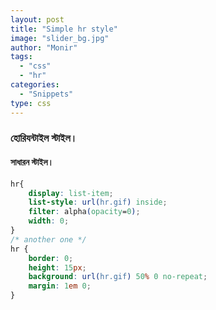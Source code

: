 ```yaml
---
layout: post
title: "Simple hr style"
image: "slider_bg.jpg"
author: "Monir"
tags:
  - "css"
  - "hr"
categories:
  - "Snippets"
type: css  
---
```


### হোরিযন্টাইল স্টাইল।

#### সাধারন স্টাইল।

```css
hr{
    display: list-item;
    list-style: url(hr.gif) inside;
    filter: alpha(opacity=0);
    width: 0;
}
/* another one */
hr {
    border: 0;
    height: 15px;
    background: url(hr.gif) 50% 0 no-repeat;
    margin: 1em 0;
}
```
